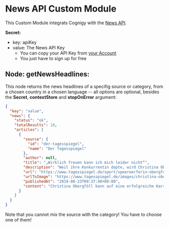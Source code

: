 # News API Custom Module

This Custom Module integrats Cognigy with the [News API](https://newsapi.org/).

**Secret:**

- key: apiKey
- value: The News API Key
    - You can copy your API Key from [your Account](https://newsapi.org/account)
    - You just have to sign up for free


## Node: getNewsHeadlines: 

This node returns the news headlines of a specifig source or category, from a chosen country in a chosen language -- all options are optional, besides the **Secret**, **contextStore** and **stopOnError** argument: 

```json
{
  "key": "value",
  "news": {
    "status": "ok",
    "totalResults": 10,
    "articles": [
      {
        "source": {
          "id": "der-tagesspiegel",
          "name": "Der Tagesspiegel"
        },
        "author": null,
        "title": "„Wirklich freuen kann ich mich leider nicht“",
        "description": "Weil ihre Konkurrentin dopte, wird Christina Obergföll elf Jahre später olympisches Silber verliehen. Erste Zweifel kamen ihr bereits im damaligen Wettkampf.",
        "url": "https://www.tagesspiegel.de/sport/speerwerferin-obergfoell-erhaelt-nachtraeglich-silber-wirklich-freuen-kann-ich-mich-leider-nicht/24933968.html",
        "urlToImage": "https://www.tagesspiegel.de/images/christina-obergfoell/24934000/1-format530.jpg",
        "publishedAt": "2019-08-23T09:37:40+00:00",
        "content": "Christina Obergföll kann auf eine erfolgreiche Karriere zurückblicken. Bei den Weltmeisterschaften 2013 in Moskau holte die Speerwerferin die Goldmedaille, zwei weitere Male gewann sie Silber. Außerdem gab es da noch diesen dritten Platz bei den Olympischen S… [+2940 chars]"
      }
    ]
  }
}
```

Note that you cannot mix the source with the category! You have to choose one of them!